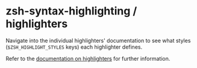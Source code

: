 zsh-syntax-highlighting / highlighters
======================================

Navigate into the individual highlighters' documentation to see
what styles (`$ZSH_HIGHLIGHT_STYLES` keys) each highlighter defines.

Refer to the [documentation on highlighters](../docs/highlighters.md) for further
information.
